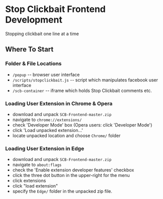 # Stop Clickbait Frontend Development
Stopping clickbait one line at a time

## Where To Start

### Folder & File Locations
* `/popup` -- browser user interface
* `/scripts/stopclickbait.js` -- script which manipulates facebook user interface
* `/scb-container` -- iframe which holds Stop Clickbait comments etc.

### Loading User Extension in Chrome & Opera
  * download and unpack `SCB-Frontend-master.zip`
  * navigate to `chrome://extensions/`
  * check 'Developer Mode' box (Opera users: click 'Developer Mode')
  * click 'Load unpacked extension...'
  * locate unpacked location and choose `Chrome/` folder

### Loading User Extension in Edge
  * download and unpack `SCB-Frontend-master.zip`
  * navigate to `about:flags`
  * check the 'Enable extension developer features' checkbox
  * click the three dot button in the upper-right for the menu
  * click extensions
  * click "load extension"
  * specify the `Edge/` folder in the unpacked zip file.
